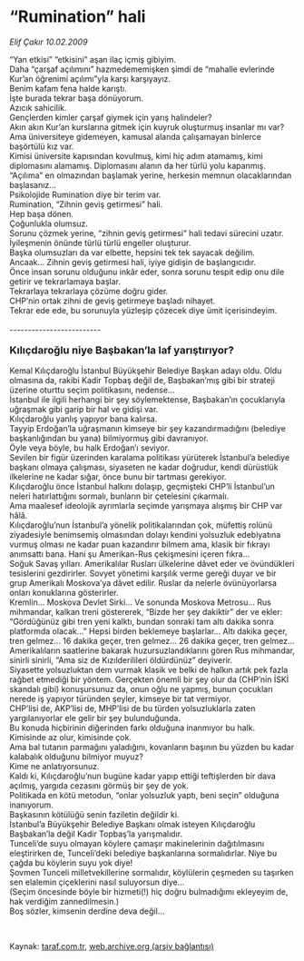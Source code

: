 # “Rumination” hali

*Elif Çakır 10.02.2009*

<div class="taraf_structure_2col_1zq">
<div class="margen_n">



 <p>“Yan etkisi” “etkisini” aşan ilaç içmiş gibiyim. <br/>Daha “çarşaf açılımını” hazmedememişken şimdi de “mahalle evlerinde Kur’an öğrenimi açılımı”yla karşı karşıyayız. <br/>Benim kafam fena halde karıştı. <br/>İşte burada tekrar başa dönüyorum. <br/>Azıcık sahicilik. <br/>Gençlerden kimler çarşaf giymek için yarış halindeler? <br/>Akın akın Kur’an kurslarına gitmek için kuyruk oluşturmuş insanlar mı var? <br/>Ama üniversiteye gidemeyen, kamusal alanda çalışamayan binlerce başörtülü kız var. <br/>Kimisi üniversite kapısından kovulmuş, kimi hiç adım atamamış, kimi diplomasını alamamış. Diplomasını alanın da her türlü yolu kapanmış. <br/>“Açılıma” en olmazından başlamak yerine, herkesin memnun olacaklarından başlasanız... <br/>Psikolojide Rumination diye bir terim var. <br/>Rumination, “Zihnin geviş getirmesi” hali. <br/>Hep başa dönen. <br/>Çoğunlukla olumsuz. <br/>Sorunu çözmek yerine, “zihnin geviş getirmesi” hali tedavi sürecini uzatır. <br/>İyileşmenin önünde türlü türlü engeller oluşturur. <br/>Başka olumsuzları da var elbette, hepsini tek tek sayacak değilim. <br/>Ancaak... Zihnin geviş getirmesi hali, iyiye gidişin de başlangıcıdır. <br/>Önce insan sorunu olduğunu inkâr eder, sonra sorunu tespit edip onu dile getirir ve tekrarlamaya başlar. <br/>Tekrarlaya tekrarlaya çözüme doğru gider. <br/>CHP’nin ortak zihni de geviş getirmeye başladı nihayet. <br/>Tekrar ede ede, bu sorunuyla yüzleşip çözecek diye ümit içerisindeyim.<b></b> <br/><br/>-------------------------<br/><br/><font size="4"><strong>Kılıçdaroğlu niye Başbakan’la laf yarıştırıyor? <br/></strong></font><br/>Kemal Kılıçdaroğlu İstanbul Büyükşehir Belediye Başkan adayı oldu. Oldu olmasına da, rakibi Kadir Topbaş değil de, Başbakan’mış gibi bir strateji üzerine oturttu seçim politikasını, nedense... <br/>İstanbul ile ilgili herhangi bir şey söylemektense, Başbakan’ın çocuklarıyla uğraşmak gibi garip bir hal ve gidişi var. <br/>Kılıçdaroğlu yanlış yapıyor bana kalırsa. <br/>Tayyip Erdoğan’la uğraşmanın kimseye bir şey kazandırmadığını (belediye başkanlığından bu yana) bilmiyormuş gibi davranıyor. <br/>Öyle veya böyle, bu halk Erdoğan’ı seviyor. <br/>Sevilen bir figür üzerinden karalama politikası yürüterek İstanbul’a belediye başkanı olmaya çalışması, siyaseten ne kadar doğrudur, kendi dürüstlük ilkelerine ne kadar sığar, önce bunu bir tartması gerekiyor. <br/>Kılıçdaroğlu önce İstanbul halkını dolaşıp, geçmişteki CHP’li İstanbul’un neleri hatırlattığını sormalı, bunların bir çetelesini çıkarmalı. <br/>Ama maalesef ideolojik ayrımlarla seçimde yarışmaya alışmış bir CHP var hâlâ. <br/>Kılıçdaroğlu’nun İstanbul’a yönelik politikalarından çok, müfettiş rolünü ziyadesiyle benimsemiş olmasından dolayı kendini yolsuzluk edebiyatına vurmuş olması ne kadar puan kazandırır bilmem ama, klasik bir fıkrayı anımsattı bana. Hani şu Amerikan-Rus çekişmesini içeren fıkra... <br/>Soğuk Savaş yılları. Amerikalılar Rusları ülkelerine dâvet eder ve övündükleri tesislerini gezdirirler. Sovyet yönetimi karşılık verme gereği duyar ve bir grup Amerikalı Moskova’ya dâvet edilir. Ruslar da nelerle övünüyorlarsa onları konuklarına gösterirler. <br/>Kremlin... Moskova Devlet Sirki... Ve sonunda Moskova Metrosu... Rus mihmandar, kalkan treni göstererek, “Bizde her şey dakiktir” der ve ekler: “Gördüğünüz gibi tren yeni kalktı, bundan sonraki tam altı dakika sonra platformda olacak...” Hepsi birden beklemeye başlarlar... Altı dakika geçer, tren gelmez... 16 dakika geçer, tren gelmez... 26 dakika geçer, tren gelmez... Amerikalıların saatlerine bakarak huzursuzlandıklarını gören Rus mihmandar, sinirli sinirli, “Ama siz de Kızılderilileri öldürdünüz” deyiverir. <br/>Siyasette yolsuzluktan dem vurmak klasik ve belki de halkın artık pek fazla rağbet etmediği bir yöntem. Gerçekten önemli bir şey olur da (CHP’nin İSKİ skandalı gibi) konuşursunuz da, onun oğlu ne yapmış, bunun çocukları nerede iş yapıyor türünden şeyler, kimseye bir tat vermiyor. <br/>CHP’lisi de, AKP’lisi de, MHP’lisi de bu türden yolsuzluklarla zaten yargılanıyorlar ele gelir bir şey bulunduğunda. <br/>Bu konuda hiçbirinin diğerinden farkı olduğuna inanmıyor bu halk. <br/>Kimisinde az olur, kimisinde çok. <br/>Ama bal tutanın parmağını yaladığını, kovanların başının bu yüzden bu kadar kalabalık olduğunu bilmiyor muyuz? <br/>Kime ne anlatıyorsunuz. <br/>Kaldı ki, Kılıçdaroğlu’nun bugüne kadar yapıp ettiği teftişlerden bir dava açılmış, yargıda cezasını görmüş bir şey de yok. <br/>Politikada en kötü metodun, “onlar yolsuzluk yaptı, beni seçin” olduğuna inanıyorum. <br/>Başkasının kötülüğü senin faziletin değildir ki. <br/>İstanbul’a Büyükşehir Belediye Başkanı olmak isteyen Kılıçdaroğlu Başbakan’la değil Kadir Topbaş’la yarışmalıdır. <br/>Tunceli’de suyu olmayan köylere çamaşır makinelerinin dağıtılmasını eleştirirken de, Tunceli’deki belediye başkanlarına sormalıdırlar. Niye bu çağda bu köylerin suyu yok diye! <br/>Şovmen Tunceli milletvekillerine sormalıdır, köylülerin çeşmeden su taşırken sen elalemin çiçeklerini nasıl suluyorsun diye... <br/>(Seçim öncesinde böyle bir hizmeti(!) hiç doğru bulmadığımı ekleyeyim de, hak verdiğim zannedilmesin.) <br/>Boş sözler, kimsenin derdine deva değil...</p>

<br/>


<div id="taraf_not">
</div>

</div>


</div>

Kaynak: [taraf.com.tr](http://www.taraf.com.tr:80/makale/3966.htm), [web.archive.org (arşiv bağlantısı)](http://web.archive.org/web/20090430092017/http://www.taraf.com.tr:80/makale/3966.htm)
